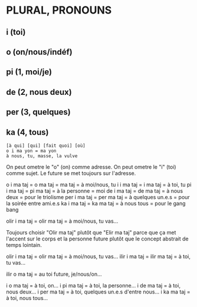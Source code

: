 # PLURAL, PRONOUNS

## i (toi)

## o (on/nous/indéf)

## pi (1, moi/je)

## de (2, nous deux)

## per (3, quelques)

## ka (4, tous)

```
[à qui] [qui] [fait quoi] [où]
o i ma yon = ma yon
à nous, tu, masse, la vulve
```

On peut ometre le "o" (on) comme adresse.
On peut ometre le "i" (toi) comme sujet.
Le future se met toujours sur l'adresse.

o i ma taj = o ma taj = ma taj = à moi/nous, tu
i i ma taj = i ma taj = à toi, tu
pi i ma taj = pi ma taj = à la personne = moi
de i ma taj = de ma taj = à nous deux = pour le triolisme
per i ma taj = per ma taj = à quelques un.e.s = pour la soirée entre ami.e.s
ka i ma taj = ka ma taj = à nous tous = pour le gang bang

olir i ma taj = olir ma taj = à moi/nous, tu vas...

Toujours choisir "Olir ma taj" plutôt que "Elir ma taj" parce que ça met l'accent sur le corps et la personne future plutôt que le concept abstrait de temps lointain.

olir i ma taj = olir ma taj = à moi/nous, tu vas...
ilir i ma taj = ilir ma taj = à toi, tu vas...

ilir o ma taj = au toi future, je/nous/on...

i o ma taj = à toi, on...
i pi ma taj = à toi, la personne...
i de ma taj = à toi, nous deux...
i per ma taj = à toi, quelques un.e.s d'entre nous...
i ka ma taj = à toi, nous tous...

